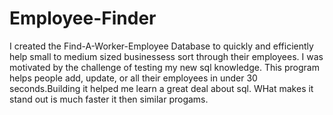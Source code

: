 # Employee-Finder
I created the Find-A-Worker-Employee Database to quickly and efficiently help small to medium sized businessess sort through their employees. I was motivated by the challenge of testing my new sql knowledge. This program helps people add, update, or all their employees in under 30 seconds.Building it helped me learn a great deal about sql. WHat makes it stand out is much faster it then similar progams.
